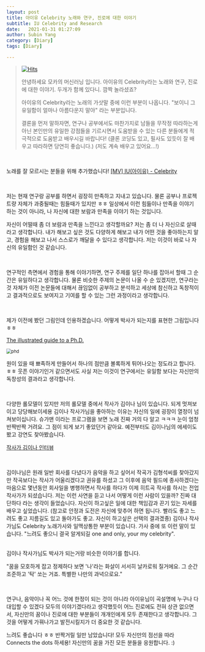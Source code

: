 ```yaml
---
layout: post
title: 아이유 Celebrity 노래와 연구, 진로에 대한 이야기
subtitle: IU Celebrity and Research
date:   2021-01-31 01:27:09
author: Subin Yang
category: [Diary]
tags: [Diary]

---
```






> [![Hits](https://hits.seeyoufarm.com/api/count/incr/badge.svg?url=https%3A%2F%2Fysbsb.github.io%2Fdiary%2F2021%2F01%2F31%2Fresearch-and-celebrity.html&count_bg=%2379C83D&title_bg=%23555555&icon=&icon_color=%23E7E7E7&title=hits&edge_flat=false)](https://hits.seeyoufarm.com)
>
> 안녕하세요 모카의 머신러닝 입니다. 아이유의 Celebrity라는 노래와 연구, 진로에 대한 이야기. 두개가 함께 있다니. 깜짝 놀라셨죠? 
>
> 아이유의 Celebrity라는 노래의 가삿말 중에 이런 부분이 나옵니다.
> "보이니 그 유일함이 얼마나 아름다운지 말야" 라는 부분입니다.
>
> 결론을 먼저 말하자면, 연구나 공부에서도 마찬가지로 남들을 무작정 따라하는게 아닌 본인만의 유일한 강점들을 기르시면서 도움받을 수 있는 다른 분들에게 적극적으로 도움받고 배우시길 바랍니다! (클론 코딩도 있고, 필사도 있듯이 잘 배우고 따라하면 당연히 좋습니다.) (저도 계속 배우고 있어요...!)

<br>

노래를 잘 모르시는 분들을 위해 추가했습니다!  [[MV] IU(아이유) - Celebrity](https://youtu.be/0-q1KafFCLU)

<br>

저는 현재 연구랑 공부를 하면서 굉장히 만족하고 지내고 있습니다. 물론 공부나 프로젝트량 자체가 과중될때는 힘들때가 있지만 ㅎㅎ
일상에서 이런 힘듦이나 만족을 이야기 하는 것이 아니라, 나 자신에 대한 보람과 만족을 이야기 하는 것입니다.

자신이 어떨때 좀 더 보람과 만족을 느낀다고 생각할까요? 저는 좀 더 나 자신으로 살때라고 생각합니다.
내가 해보고 싶은 것도 다양하게 해보고 내가 어떤 것을 좋아하는지 알고, 경험을 해보고 나서 스스로가 깨달을 수 있다고 생각합니다. 저는 이것이 바로 나 자신의 유일함인 것 같습니다.

<br>

연구적인 측면에서 경험을 통해 이야기하면, 연구 주제를 일단 하나를 잡아서 할때 그 순간은 유일하다고 생각합니다.
물론 비슷한 주제의 논문이 나올 수 순 있겠지만, 
연구라는 것 자체가 이전 논문들에 대해서 끊임없이 공부하고 분석하고 세상에 참신하고 독창적이고 결과적으로도 보여지고 기여를 할 수 있는 그런 과정이라고 생각합니다.

<br>

제가 이전에 봤던 그림인데 인용하겠습니다. 어떻게 박사가 되는지를 표현한 그림입니다 ㅎㅎ

[The illustrated guide to a Ph.D.](http://matt.might.net/articles/phd-school-in-pictures/)

<img src="https://user-images.githubusercontent.com/37301677/106362067-2abf6d80-6364-11eb-8b31-08aac5df643b.PNG" alt="phd" style="zoom:80%;" />

원이 있을 때 뾰족하게 만들어서 하나의 점만큼 볼록하게 튀어나오는 정도라고 합니다. ㅎㅎ
웃픈 이야기인거 같으면서도 사실 저는 이것이 연구에서는 유일함 보다는 자신만의 독창성의 결과라고 생각합니다.

<br>

다양한 롤모델이 있지만 저의 롤모델 중에서 작사가 김이나 님이 있습니다. 되게 멋져보이고 당당해보이세용
김이나 작사가님을 좋아하는 이유는 자신의 일에 굉장이 열정이 넘쳐보이십니다.
슈가맨 이라는 프로그램을 보면 노래 진짜 거의 다 알고 ㅋㅋㅋ 눈이 엄청 반짝반짝 거려요. 그 점이 되게 보기 좋았던거 같아요. 예전부터도 김이나님의 에세이도 봤고 강연도 찾아봤습니다.

[작사가 김이나 인터뷰](https://youtu.be/ExrjnAEwBQI)

<br>

김이나님은 원래 일반 회사를 다녔다가 음악을 하고 싶어서 작곡가 김형석씨를 찾아갔지만 작곡보다는 작사가 어울리겠다고 권유를 하셨고
그 이후에 음악 필드에 종사하겠다는 마음으로 몇년동안 회사일을 병행하면서 작사를 하다가 이제 히트곡 작사를 하시는 전업 작사가가 되셨습니다.
저는 이런 사연을 듣고 나서 어떻게 이런 사람이 있을까? 진짜 대단하다 라는 생각이 들었습니다. 자신이 하고싶은 일에 대한 책임감과 끈기 있는 자세를 배우고 싶었습니다. (참고로 안정과 도전은 자신에 맞추어 하면 됩니다. 빨라도 좋고 느려도 좋고 지름길도 있고 돌아가도 좋고. 자신이 하고싶은 선택의 결과겠죵)
김이나 작사가님도 Celebrity 노래가사와 일맥상통한 부분이 있습니다. 
가사 중에 또 이런 말이 있습니다. "느려도 좋으니 결국 알게되길 one and only, your my celebrity". 

<br>김이나 작사가님도 박사가 되는거랑 비슷한 이야기를 합니다. 

"꿈을 모호하게 잡고 정제하다 보면 '나'라는 화살이 서서히 날카로워 질거에요. 그 순간 조준하고 '탁' 쏘는 거죠. 특별한 나만의 과녁으로요."

<br>

연구나, 음악이나 꼭 어느 것에 한정이 되는 것이 아니라 아이유님이 곡설명에 누구나 다 대입할 수 있겠다 모두의 이야기겠다라고 생각했듯이
어느 진로에도 전혀 상관 없으면서, 자신만의 꿈이나 진로에 대한 부분들이 개개인에게 모두 존재한다고 생각합니다. 그것을 어떻게 가꿔나가고 발전시킬지가 더 중요한 것 같습니다.

느려도 좋습니다 ㅎㅎ 반짝거릴 일만 남았습니다! 모두 자신만의 점선을 따라 Connects the dots 하세용! 자신만의 꿈을 가진 모든 분들을 응원합니다. :)